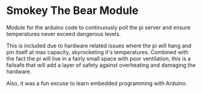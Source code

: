 # Smokey The Bear Module

Module for the arduino code to continuously poll the pi server and ensure temperatures never exceed dangerous levels.

This is included due to hardware related issues where the pi will hang and pin itself at max capacity, skyrocketing it's temperatures. Combined with the fact the pi will live in a fairly small space with poor ventilation, this is a failsafe that will add a layer of safety against overheating and damaging the hardware.

Also, it was a fun excuse to learn embedded programming with Arduino.